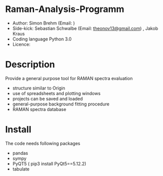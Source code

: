 # Raman-Analysis-Programm
  - Author: Simon Brehm (Email:  ) 
  - Side-kick: Sebastian Schwalbe (Email: theonov13@gmail.com) , Jakob Kraus 
  - Coding language Python 3.0 
  - Licence: 
# Description
Provide a general purpose tool for RAMAN spectra evaluation
  - structure similar to Origin 
  - use of spreadsheets and plotting windows
  - projects can be saved and loaded
  - general-purpose background fitting procedure 
  - RAMAN spectra database 
# Install 
The code needs following packages 
  - pandas 
  - sympy
  - PyQT5 ( pip3 install PyQt5==5.12.2) 
  - tabulate  
